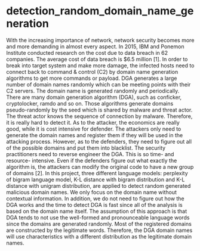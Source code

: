 # detection_random_domain_name_generation
With the increasing importance of network, network security becomes more and more demanding in almost every aspect. In 2015, IBM and Ponemon Institute conducted research on the cost due to data breach in 62 companies. The average cost of data breach is $6.5 million [1]. In order to break into target system and make more damage, the infected hosts need to connect back to command & control (C2) by domain name generation algorithms to get more commands or payload. DGA generates a large number of domain names randomly which can be meeting points with their C2 servers. The domain name is generated randomly and periodically. There are many domain generation algorithm (DGA), such as conficker, cryptolocker, ramdo and so on. Those algorithms generate domains pseudo-randomly by the seed which is shared by malware and threat actor. The threat actor knows the sequence of connection by malware. Therefore, it is really hard to detect it. As to the attacker, the economics are really good, while it is cost intensive for defender. The attackers only need to generate the domain names and register them if they will be used in the attacking process. However, as to the defenders, they need to figure out all of the possible domains and put them into blacklist. The security practitioners need to reverse engineer the DGA. This is so time- and resource- intensive. Even if the defenders figure out what exactly the algorithm is, the attackers can modify the original code to have a new group of domains [2]. In this project, three different language models: perplexity of bigram language model, K-L distance with bigram distribution and K-L distance with unigram distribution, are applied to detect random generated malicious domain names. We only focus on the domain name without contextual information. In addition, we do not need to figure out how the DGA works and the time to detect DGA is fast since all of the analysis is based on the domain name itself. The assumption of this approach is that DGA tends to not use the well-formed and pronounceable language words since the domains are generated randomly. Most of the registered domains are constructed by the legitimate words. Therefore, the DGA domain names will use characteristics with a different distribution as the legitimate domain names.

